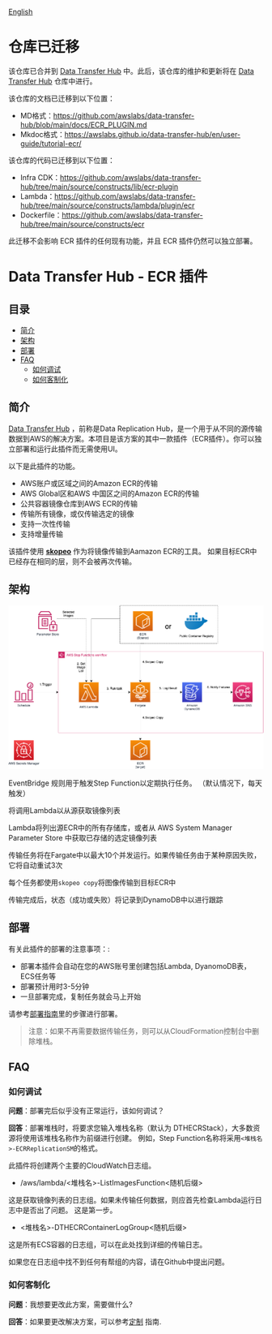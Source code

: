 [English](./README.md)

# 仓库已迁移

该仓库已合并到 [Data Transfer Hub](https://github.com/awslabs/data-transfer-hub/blob/main/docs/ECR_PLUGIN.md) 中。此后，该仓库的维护和更新将在 [Data Transfer Hub](https://github.com/awslabs/data-transfer-hub) 仓库中进行。

该仓库的文档已迁移到以下位置：
- MD格式：https://github.com/awslabs/data-transfer-hub/blob/main/docs/ECR_PLUGIN.md
- Mkdoc格式：https://awslabs.github.io/data-transfer-hub/en/user-guide/tutorial-ecr/

该仓库的代码已迁移到以下位置：
- Infra CDK：https://github.com/awslabs/data-transfer-hub/tree/main/source/constructs/lib/ecr-plugin
- Lambda：https://github.com/awslabs/data-transfer-hub/tree/main/source/constructs/lambda/plugin/ecr
- Dockerfile：https://github.com/awslabs/data-transfer-hub/tree/main/source/constructs/ecr

此迁移不会影响 ECR 插件的任何现有功能，并且 ECR 插件仍然可以独立部署。

# Data Transfer Hub - ECR 插件

## 目录
* [简介](#简介)
* [架构](#架构)
* [部署](#部署)
* [FAQ](#faq)
  * [如何调试](#如何调试)
  * [如何客制化](#如何客制化)

## 简介

[Data Transfer Hub](https://github.com/awslabs/data-transfer-hub) ，前称是Data Replication Hub，是一个用于从不同的源传输数据到AWS的解决方案。本项目是该方案的其中一款插件（ECR插件）。你可以独立部署和运行此插件而无需使用UI。 

以下是此插件的功能。

- AWS账户或区域之间的Amazon ECR的传输
- AWS Global区和AWS 中国区之间的Amazon ECR的传输
- 公共容器镜像仓库到AWS ECR的传输
- 传输所有镜像，或仅传输选定的镜像
- 支持一次性传输
- 支持增量传输

该插件使用 [**skopeo**](https://github.com/containers/skopeo) 作为将镜像传输到Aamazon ECR的工具。 如果目标ECR中已经存在相同的层，则不会被再次传输。


## 架构

![ECR Plugin Architect](ecr-plugin-architect.png)

EventBridge 规则用于触发Step Function以定期执行任务。 （默认情况下，每天触发）

将调用Lambda以从源获取镜像列表

Lambda将列出源ECR中的所有存储库，或者从 AWS System Manager Parameter Store 中获取已存储的选定镜像列表

传输任务将在Fargate中以最大10个并发运行。如果传输任务由于某种原因失败，它将自动重试3次

每个任务都使用`skopeo copy`将图像传输到目标ECR中

传输完成后，状态（成功或失败）将记录到DynamoDB中以进行跟踪
## 部署

有关此插件的部署的注意事项：:

- 部署本插件会自动在您的AWS账号里创建包括Lambda, DyanomoDB表，ECS任务等
- 部署预计用时3-5分钟
- 一旦部署完成，复制任务就会马上开始

请参考[部署指南](./docs/DEPLOYMENT_CN.md)里的步骤进行部署。

> 注意：如果不再需要数据传输任务，则可以从CloudFormation控制台中删除堆栈。
## FAQ
### 如何调试

**问题**：部署完后似乎没有正常运行，该如何调试？

**回答**：部署堆栈时，将要求您输入堆栈名称（默认为 DTHECRStack），大多数资源将使用该堆栈名称作为前缀进行创建。 例如，Step Function名称将采用`<堆栈名>-ECRReplicationSM`的格式。

此插件将创建两个主要的CloudWatch日志组。

- /aws/lambda/&lt;堆栈名&gt;-ListImagesFunction&lt;随机后缀&gt;

这是获取镜像列表的日志组。如果未传输任何数据，则应首先检查Lambda运行日志中是否出了问题。 这是第一步。

- &lt;堆栈名&gt;-DTHECRContainerLogGroup&lt;随机后缀&gt;

这是所有ECS容器的日志组，可以在此处找到详细的传输日志。

如果您在日志组中找不到任何有帮组的内容，请在Github中提出问题。

### 如何客制化

**问题**：我想要更改此方案，需要做什么?

**回答**：如果要更改解决方案，可以参考[定制](./docs/CUSTOM_BUILD.md) 指南.
